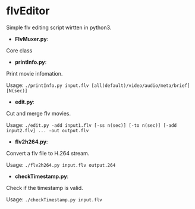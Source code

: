 # flvEditor
Simple flv editing script wirtten in python3.

* **FlvMuxer.py**:

Core class


* **printInfo.py**:

Print movie infomation.

Usage:
`./printInfo.py input.flv [all(default)/video/audio/meta/brief] [N(sec)]`


* **edit.py**:

Cut and merge flv movies.

Usage:
`./edit.py -add input1.flv [-ss n(sec)] [-to n(sec)] [-add input2.flv] ... -out output.flv`


* **flv2h264.py**:

Convert a flv file to H.264 stream.

Usage:
`./flv2h264.py input.flv output.264`


* **checkTimestamp.py**:

Check if the timestamp is valid.

Usage:
`./checkTimestamp.py input.flv`
